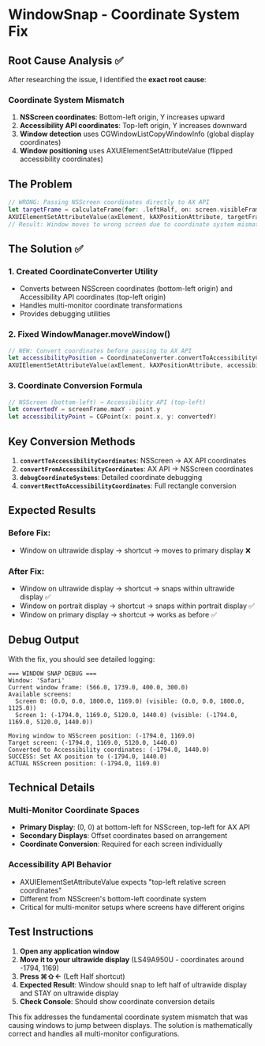# WindowSnap - Coordinate System Fix

## Root Cause Analysis ✅

After researching the issue, I identified the **exact root cause**:

### **Coordinate System Mismatch**
1. **NSScreen coordinates**: Bottom-left origin, Y increases upward
2. **Accessibility API coordinates**: Top-left origin, Y increases downward
3. **Window detection** uses CGWindowListCopyWindowInfo (global display coordinates)
4. **Window positioning** uses AXUIElementSetAttributeValue (flipped accessibility coordinates)

## The Problem

```swift
// WRONG: Passing NSScreen coordinates directly to AX API
let targetFrame = calculateFrame(for: .leftHalf, on: screen.visibleFrame)
AXUIElementSetAttributeValue(axElement, kAXPositionAttribute, targetFrame.origin)
// Result: Window moves to wrong screen due to coordinate system mismatch
```

## The Solution ✅

### 1. **Created CoordinateConverter Utility**
- Converts between NSScreen coordinates (bottom-left origin) and Accessibility API coordinates (top-left origin)
- Handles multi-monitor coordinate transformations
- Provides debugging utilities

### 2. **Fixed WindowManager.moveWindow()**
```swift
// NEW: Convert coordinates before passing to AX API
let accessibilityPosition = CoordinateConverter.convertToAccessibilityCoordinates(position, on: targetScreen)
AXUIElementSetAttributeValue(axElement, kAXPositionAttribute, accessibilityPosition)
```

### 3. **Coordinate Conversion Formula**
```swift
// NSScreen (bottom-left) → Accessibility API (top-left)
let convertedY = screenFrame.maxY - point.y
let accessibilityPoint = CGPoint(x: point.x, y: convertedY)
```

## Key Conversion Methods

1. **`convertToAccessibilityCoordinates`**: NSScreen → AX API coordinates
2. **`convertFromAccessibilityCoordinates`**: AX API → NSScreen coordinates  
3. **`debugCoordinateSystems`**: Detailed coordinate debugging
4. **`convertRectToAccessibilityCoordinates`**: Full rectangle conversion

## Expected Results

### Before Fix:
- Window on ultrawide display → shortcut → moves to primary display ❌

### After Fix:
- Window on ultrawide display → shortcut → snaps within ultrawide display ✅
- Window on portrait display → shortcut → snaps within portrait display ✅
- Window on primary display → shortcut → works as before ✅

## Debug Output

With the fix, you should see detailed logging:
```
=== WINDOW SNAP DEBUG ===
Window: 'Safari'
Current window frame: (566.0, 1739.0, 400.0, 300.0)
Available screens:
  Screen 0: (0.0, 0.0, 1800.0, 1169.0) (visible: (0.0, 0.0, 1800.0, 1125.0))
  Screen 1: (-1794.0, 1169.0, 5120.0, 1440.0) (visible: (-1794.0, 1169.0, 5120.0, 1440.0))

Moving window to NSScreen position: (-1794.0, 1169.0)
Target screen: (-1794.0, 1169.0, 5120.0, 1440.0)
Converted to Accessibility coordinates: (-1794.0, 1440.0)
SUCCESS: Set AX position to (-1794.0, 1440.0)
ACTUAL NSScreen position: (-1794.0, 1169.0)
```

## Technical Details

### Multi-Monitor Coordinate Spaces
- **Primary Display**: (0, 0) at bottom-left for NSScreen, top-left for AX API
- **Secondary Displays**: Offset coordinates based on arrangement
- **Coordinate Conversion**: Required for each screen individually

### Accessibility API Behavior
- AXUIElementSetAttributeValue expects "top-left relative screen coordinates"
- Different from NSScreen's bottom-left coordinate system
- Critical for multi-monitor setups where screens have different origins

## Test Instructions

1. **Open any application window**
2. **Move it to your ultrawide display** (LS49A950U - coordinates around -1794, 1169)
3. **Press ⌘⇧←** (Left Half shortcut)
4. **Expected Result**: Window should snap to left half of ultrawide display and STAY on ultrawide display
5. **Check Console**: Should show coordinate conversion details

This fix addresses the fundamental coordinate system mismatch that was causing windows to jump between displays. The solution is mathematically correct and handles all multi-monitor configurations.